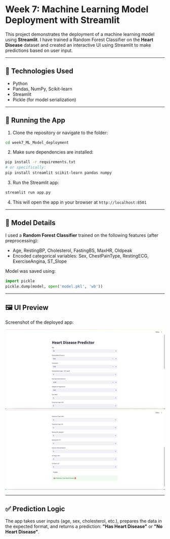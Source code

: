 # Week 7: Machine Learning Model Deployment with Streamlit

This project demonstrates the deployment of a machine learning model using **Streamlit**. I have trained a Random Forest Classifier on the **Heart Disease** dataset and created an interactive UI using Streamlit to make predictions based on user input.

---

## 🔧 Technologies Used

- Python
- Pandas, NumPy, Scikit-learn
- Streamlit
- Pickle (for model serialization)

---

## 🚀 Running the App

1. Clone the repository or navigate to the folder:

```bash
cd week7_ML_Model_deployment
```

2. Make sure dependencies are installed:

```bash
pip install -r requirements.txt
# or specifically:
pip install streamlit scikit-learn pandas numpy
```

3. Run the Streamlit app:

```bash
streamlit run app.py
```

4. This will open the app in your browser at `http://localhost:8501`

---

## 🧠 Model Details

I used a **Random Forest Classifier** trained on the following features (after preprocessing):

- Age, RestingBP, Cholesterol, FastingBS, MaxHR, Oldpeak
- Encoded categorical variables: Sex, ChestPainType, RestingECG, ExerciseAngina, ST_Slope

Model was saved using:

```python
import pickle
pickle.dump(model, open('model.pkl', 'wb'))
```

---

## 🖼 UI Preview

Screenshot of the deployed app:

![Screenshot 1](images/Screenshot-1.png)
![Screenshot 2](images/Screenshot-2.png)

---

## ✅ Prediction Logic

The app takes user inputs (age, sex, cholesterol, etc.), prepares the data in the expected format, and returns a prediction: **"Has Heart Disease"** or **"No Heart Disease"**.

